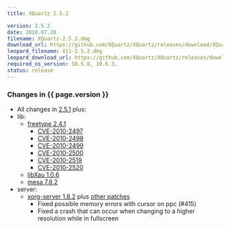 ```yaml
---
title: XQuartz 2.5.2

version: 2.5.2
date: 2010.07.20
filename: XQuartz-2.5.2.dmg
download_url: https://github.com/XQuartz/XQuartz/releases/download/XQuartz-2.5.2/XQuartz-2.5.2.dmg
leopard_filename: X11-2.5.2.dmg
leopard_download_url: https://github.com/XQuartz/XQuartz/releases/download/XQuartz-2.5.2-Leopard/X11-2.5.2.dmg
required_os_version: 10.5.8, 10.6.3,
status: release
---
```


### Changes in {{ page.version }} ###
  * All changes in [2.5.1](XQuartz-2.5.1.html) plus:
  * lib:
      * [freetype 2.4.1](http://freetype.sourceforge.net/index2.html#release-freetype-2.4.1)
        * [CVE-2010-2497](https://cve.mitre.org/cgi-bin/cvename.cgi?name=CVE-2010-2497)
        * [CVE-2010-2498](https://cve.mitre.org/cgi-bin/cvename.cgi?name=CVE-2010-2498)
        * [CVE-2010-2499](https://cve.mitre.org/cgi-bin/cvename.cgi?name=CVE-2010-2499)
        * [CVE-2010-2500](https://cve.mitre.org/cgi-bin/cvename.cgi?name=CVE-2010-2500)
        * [CVE-2010-2519](https://cve.mitre.org/cgi-bin/cvename.cgi?name=CVE-2010-2519)
        * [CVE-2010-2520](https://cve.mitre.org/cgi-bin/cvename.cgi?name=CVE-2010-2520)
      * [libXau 1.0.6](https://lists.x.org/archives/xorg-announce/2010-July/001355.html)
      * [mesa 7.8.2](http://www.mesa3d.org/relnotes-7.8.2.html)
  * server:
    * [xorg-server 1.8.2](https://lists.freedesktop.org/archives/xorg-announce/2010-June/001342.html) plus [other patches](https://github.com/XQuartz/xorg-server/commits/XQuartz-2.5.2)
      * Fixed possible memory errors with cursor on ppc (#415)
      * Fixed a crash that can occur when changing to a higher resolution while in fullscreen
